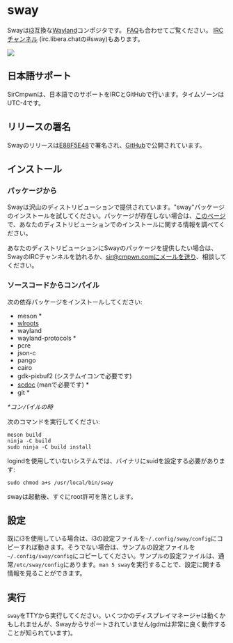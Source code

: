 # sway

Swayは[i3](https://i3wm.org/)互換な[Wayland](http://wayland.freedesktop.org/)コンポジタです。
[FAQ](https://github.com/swaywm/sway/wiki)も合わせてご覧ください。
[IRC チャンネル](https://web.libera.chat/gamja/?channels=#sway) (irc.libera.chatの#sway)もあります。

[![](https://sr.ht/ICd5.png)](https://sr.ht/ICd5.png)

## 日本語サポート

SirCmpwnは、日本語でのサポートをIRCとGitHubで行います。タイムゾーンはUTC-4です。

## リリースの署名

Swayのリリースは[E88F5E48](https://keys.openpgp.org/search?q=34FF9526CFEF0E97A340E2E40FDE7BE0E88F5E48)で署名され、[GitHub](https://github.com/swaywm/sway/releases)で公開されています。

## インストール

### パッケージから

Swayは沢山のディストリビューションで提供されています。"sway"パッケージのインストールを試してください。パッケージが存在しない場合は、[このページ](https://github.com/swaywm/sway/wiki/Unsupported-packages)で、あなたのディストリビューションでのインストールに関する情報を調べてください。

あなたのディストリビューションにSwayのパッケージを提供したい場合は、SwayのIRCチャンネルを訪れるか、sir@cmpwn.comにメールを送り、相談してください。

### ソースコードからコンパイル

次の依存パッケージをインストールしてください:

* meson \*
* [wlroots](https://github.com/swaywm/wlroots)
* wayland
* wayland-protocols \*
* pcre
* json-c
* pango
* cairo
* gdk-pixbuf2 (システムイコンで必要です)
* [scdoc](https://git.sr.ht/~sircmpwn/scdoc) (manで必要です) \*
* git \*

_\*コンパイルの時_

次のコマンドを実行してください:

    meson build
    ninja -C build
    sudo ninja -C build install

logindを使用していないシステムでは、バイナリにsuidを設定する必要があります:

    sudo chmod a+s /usr/local/bin/sway

swayは起動後、すぐにroot許可を落とします。

## 設定

既にi3を使用している場合は、i3の設定ファイルを`~/.config/sway/config`にコピーすれば動きます。そうでない場合は、サンプルの設定ファイルを`~/.config/sway/config`にコピーしてください。サンプルの設定ファイルは、通常`/etc/sway/config`にあります。`man 5 sway`を実行することで、設定に関する情報を見ることができます。

## 実行

`sway`をTTYから実行してください。いくつかのディスプレイマネージャは動くかもしれませんが、Swayからサポートされていません(gdmは非常に良く動作することが知られています)。


